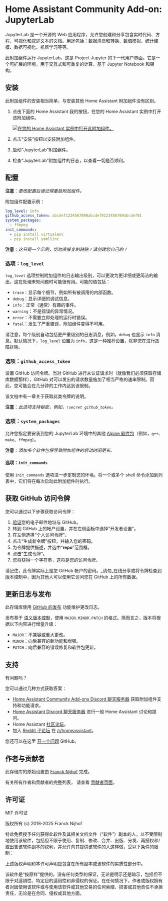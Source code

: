 # Home Assistant Community Add-on: JupyterLab

JupyterLab 是一个开源的 Web 应用程序，允许您创建和分享包含实时代码、方程、可视化和叙述文本的文档。用途包括：数据清洗和转换、数值模拟、统计建模、数据可视化、机器学习等等。

此附加组件运行 JupyterLab，这是 Project Jupyter 的下一代用户界面。它是一个可扩展的环境，用于交互式和可重复的计算，基于 Jupyter Notebook 和架构。

## 安装

此附加组件的安装相当简单，与安装其他 Home Assistant 附加组件没有区别。

1. 点击下面的 Home Assistant 我的按钮，在您的 Home Assistant 实例中打开该附加组件。

   [![在您的 Home Assistant 实例中打开此附加组件。][addon-badge]][addon]

1. 点击“安装”按钮以安装附加组件。
1. 启动“JupyterLab”附加组件。
1. 检查“JupyterLab”附加组件的日志，以查看一切是否顺利。

## 配置

**注意**：_更改配置后请记得重启附加组件。_

附加组件配置示例：

```yaml
log_level: info
github_access_token: abcdef1234567890abcdef0123456789abcdef01
system_packages:
  - ffmpeg
init_commands:
  - pip install virtualenv
  - pip install yamllint
```

**注意**：_这只是一个示例，切勿直接复制粘贴！请创建您自己的！_

### 选项：`log_level`

`log_level` 选项控制附加组件的日志输出级别，可以更改为更详细或更简洁的输出，这在处理未知问题时可能很有用。可能的值包括：

- `trace`：显示每个细节，例如所有被调用的内部函数。
- `debug`：显示详细的调试信息。
- `info`：正常（通常）有趣的事件。
- `warning`：不是错误的异常情况。
- `error`：不需要立即处理的运行时错误。
- `fatal`：发生了严重错误，附加组件变得不可用。

请注意，每个级别自动包括更严重级别的日志消息，例如，`debug` 也显示 `info` 消息。默认情况下，`log_level` 设置为 `info`，这是一种推荐设置，除非您在进行故障排除。

### 选项：`github_access_token`

设置 GitHub 访问令牌。当对 GitHub 进行未认证请求时（就像我们必须获取存储库数据那样），GitHub 对可以发出的请求数量施加了相当严格的速率限制。因此，您可能会在几分钟的工作内达到该限制。

该文档中有一章关于获取此类令牌的说明。

**注意**：_此选项支持秘密，例如，`!secret github_token`。_

### 选项：`system_packages`

允许您指定要安装到您的 JupyterLab 环境中的其他 [Alpine 软件包][alpine-packages]（例如，`g++`、`make`、`ffmpeg`）。

**注意**：_添加多个软件包将导致附加组件的启动时间更长。_

#### 选项：`init_commands`

使用 `init_commands` 选项进一步定制您的环境。将一个或多个 shell 命令添加到列表中，它们将在每次启动此附加组件时执行。

## 获取 GitHub 访问令牌

您可以通过以下步骤获取访问令牌：

1. [验证][github-verify]您的电子邮件地址与 GitHub。
1. 转到 GitHub 上的帐户设置，并在左侧面板中选择“开发者设置”。
1. 在左侧选择“个人访问令牌”。
1. 点击“生成新令牌”按钮，并输入您的密码。
1. 为令牌提供描述，并选中“**repo**”范围框。
1. 点击“生成令牌”。
1. 您将获得一个字符串，这将是您的访问令牌。

请记住，此令牌实际上是您 GitHub 帐户的密码。_请勿_在线分享或将令牌检查到版本控制中，因为其他人可以使用它访问您在 GitHub 上的所有数据。

## 更新日志与发布

此存储库使用 [GitHub 的发布][releases] 功能维护更改日志。

发布基于 [语义版本控制][semver]，使用 `MAJOR.MINOR.PATCH` 的格式。简而言之，版本将根据以下内容进行增量升级：

- `MAJOR`：不兼容或重大更改。
- `MINOR`：向后兼容的新功能和增强。
- `PATCH`：向后兼容的错误修复和软件包更新。

## 支持

有问题吗？

您可以通过几种方式获取答案：

- [Home Assistant Community Add-ons Discord 聊天服务器][discord] 获取附加组件支持和功能请求。
- [Home Assistant Discord 聊天服务器][discord-ha] 进行一般 Home Assistant 讨论和提问。
- Home Assistant [社区论坛][forum]。
- 加入 [Reddit 子论坛][reddit] 在 [/r/homeassistant][reddit]。

您还可以在这里 [开一个问题][issue] GitHub。

## 作者与贡献者

此存储库的原始设置由 [Franck Nijhof][frenck] 完成。

有关所有作者和贡献者的完整列表，
请查看 [贡献者页面][contributors]。

## 许可证

MIT 许可证

版权所有 (c) 2018-2025 Franck Nijhof

特此免费授予任何获得此软件及其相关文档文件（“软件”）副本的人，以不受限制地使用该软件，包括但不限于使用、复制、修改、合并、出版、分发、再授权和/或出售该软件副本的权利，并允许向其提供该软件的人这样做，受以下条件的限制：

上述版权声明和本许可声明应包含在所有副本或该软件的实质性部分中。

该软件是“按原样”提供的，没有任何类型的保证，无论是明示还是暗示，包括但不限于对适销性、特定目的适用性和非侵权的保证。在任何情况下，作者或版权拥有者对因使用该软件或与使用该软件或其他交易的任何索赔、损害或其他责任不承担责任，无论是在合同、侵权或其他方面。

[addon-badge]: https://my.home-assistant.io/badges/supervisor_addon.svg
[addon]: https://my.home-assistant.io/redirect/supervisor_addon/?addon=a0d7b954_jupyterlablite&repository_url=https%3A%2F%2Fgithub.com%2Fhassio-addons%2Frepository
[alpine-packages]: https://pkgs.alpinelinux.org/packages
[contributors]: https://github.com/hassio-addons/addon-jupyterlab/graphs/contributors
[discord-ha]: https://discord.gg/c5DvZ4e
[discord]: https://discord.me/hassioaddons
[forum-shield]: https://img.shields.io/badge/community-forum-brightgreen.svg
[forum]: https://community.home-assistant.io/t/home-assistant-community-add-on-jupyterlab/87337?u=frenck
[frenck]: https://github.com/frenck
[github-verify]: https://help.github.com/articles/verifying-your-email-address
[issue]: https://github.com/hassio-addons/addon-jupyterlab/issues
[python-packages]: https://pypi.org/
[reddit]: https://reddit.com/r/homeassistant
[releases]: https://github.com/hassio-addons/addon-jupyterlab/releases
[semver]: https://semver.org/spec/v2.0.0.html